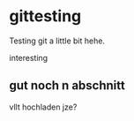 # gittesting
Testing git a little bit hehe.

interesting

## gut noch n abschnitt

vllt hochladen jze?
